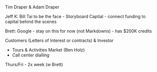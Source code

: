 
Tim Draper & Adam Draper

Jeff K: Bill Tai to be the face - Storyboard Captial - connect funding to capital behind the scenes


Brett: Google - stay on this for now (not Markdowns) - has $200K credits

Customers (Letters of Interest or contracts) & Investor
- Tours & Activities Market (Ben Holz)
- Call center dialling

Thurs/Fri - 2x week (w Brett)